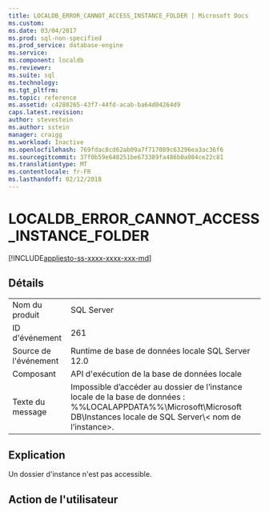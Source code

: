 ```yaml
---
title: LOCALDB_ERROR_CANNOT_ACCESS_INSTANCE_FOLDER | Microsoft Docs
ms.custom: 
ms.date: 03/04/2017
ms.prod: sql-non-specified
ms.prod_service: database-engine
ms.service: 
ms.component: localdb
ms.reviewer: 
ms.suite: sql
ms.technology: 
ms.tgt_pltfrm: 
ms.topic: reference
ms.assetid: c4288265-43f7-44fd-acab-ba64d04264d9
caps.latest.revision: 
author: stevestein
ms.author: sstein
manager: craigg
ms.workload: Inactive
ms.openlocfilehash: 769fdac8cd62ab09a7f717089c63296ea3ac36f6
ms.sourcegitcommit: 37f0b59e648251be673389fa486b0a984ce22c81
ms.translationtype: MT
ms.contentlocale: fr-FR
ms.lasthandoff: 02/12/2018
---
```

# <a name="localdberrorcannotaccessinstancefolder"></a>LOCALDB_ERROR_CANNOT_ACCESS_INSTANCE_FOLDER
[!INCLUDE[appliesto-ss-xxxx-xxxx-xxx-md](../../includes/appliesto-ss-xxxx-xxxx-xxx-md.md)]
    
## <a name="details"></a>Détails  
  
|||  
|-|-|  
|Nom du produit|SQL Server|  
|ID d'événement|261|  
|Source de l'événement|Runtime de base de données locale SQL Server 12.0|  
|Composant|API d'exécution de la base de données locale|  
|Texte du message|Impossible d’accéder au dossier de l’instance locale de la base de données : %%LOCALAPPDATA%%\Microsoft\Microsoft DB\Instances locale de SQL Server\\< nom de l’instance\>.|  
  
## <a name="explanation"></a>Explication  
 Un dossier d'instance n'est pas accessible.  
  
## <a name="user-action"></a>Action de l'utilisateur  
  
